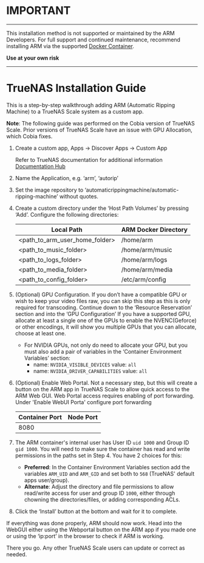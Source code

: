 # IMPORTANT

***
This installation method is not supported or maintained by the ARM Developers.
For full support and continued maintenance,
recommend installing ARM via the supported [Docker Container](https://github.com/automatic-ripping-machine/automatic-ripping-machine/wiki/docker).

**Use at your own risk** 

***

# TrueNAS Installation Guide

This is a step-by-step walkthrough adding ARM (Automatic Ripping Machine) to a TrueNAS Scale system as a custom app.

**Note**: The following guide was performed on the Cobia version of TrueNAS Scale.
Prior versions of TrueNAS Scale have an issue with GPU Allocation, which Cobia fixes.


1. Create a custom app, Apps → Discover Apps → Custom App 

    Refer to TrueNAS documentation for additional information [Documentation Hub](https://www.truenas.com/docs/scale/24.04/scaletutorials/apps/usingcustomapp/)

2. Name the Application, e.g. ‘arm’, ‘autorip’

3. Set the image repository to ‘automaticrippingmachine/automatic-ripping-machine’ without quotes.

4. Create a custom directory under the ‘Host Path Volumes’ by pressing ‘Add’.
    Configure the following directories:

    | Local Path                     | ARM Docker Directory |
    |--------------------------------|----------------------|
    | <path_to_arm_user_home_folder> | /home/arm            |
    | <path_to_music_folder>         | /home/arm/music      |
    | <path_to_logs_folder>          | /home/arm/logs       |
    | <path_to_media_folder>         | /home/arm/media      |
    | <path_to_config_folder>        | /etc/arm/config      |
   

5. (Optional) GPU Configuration.
   If you don’t have a compatible GPU or wish to keep your video files raw, you can skip this step as this is only required for transcoding.
   Continue down to the ‘Resource Reservation’ section and into the ‘GPU Configuration’
   If you have a supported GPU, allocate at least a single one of the GPUs to enable the NVENC(Geforce) or other encodings, it will show you multiple GPUs that you can allocate, choose at least one.
      - For NVIDIA GPUs, not only do need to allocate your GPU, but you must also add a pair of variables in the ‘Container Environment Variables’ section:
        - name: `NVIDIA_VISIBLE_DEVICES` value: `all`
        - name: `NVIDIA_DRIVER_CAPABILITIES` value: `all`

6. (Optional) Enable Web Portal. Not a necessary step, but this will create a button on the ARM app in TrueNAS Scale
to allow quick access to the ARM Web GUI.
Web Portal access requires enabling of port forwarding. Under 'Enable WebUI Porta' configure port forwarding

    | Container Port | Node Port         |
    |----------------|-------------------|
    | 8080           | <port-of-choice>  |

7. The ARM container's internal user has User ID `uid 1000` and Group ID `gid 1000`.
You will need to make sure the container has read and write permissions in the paths set in Step 4.
You have 2 choices for this:
   - **Preferred**: In the Container Environment Variables section add the variables `ARM_UID` and `ARM_GID`
   and set both to `568` (TrueNAS' default apps user/group). 
   - **Alternate**: Adjust the directory and file permissions to allow read/write access for user and group ID `1000`,
   either through chowning the directories/files, or adding corresponding ACLs.

8. Click the ‘Install’ button at the bottom and wait for it to complete.

If everything was done properly, ARM should now work.
Head into the WebGUI either using the Webportal button on the ARM app if you made one or using the ‘ip:port’ in the browser to check if ARM is working.

There you go. Any other TrueNAS Scale users can update or correct as needed.